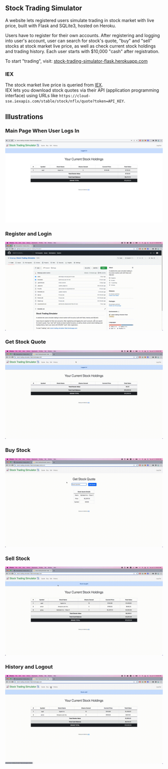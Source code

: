 ## Stock Trading Simulator

A website lets registered users simulate trading in stock market with live price, built with Flask and SQLite3, hosted on Heroku.

Users have to register for their own accounts. After registering and logging into user's account, user can search for stock's quote, "buy" and "sell" stocks at stock market live price, as well as check current stock holdings and trading history. Each user starts with $10,000 "cash" after registration.

To start "trading", visit: [stock-trading-simulator-flask.herokuapp.com](https://stock-trading-simulator-flask.herokuapp.com/)

### IEX

The stock market live price is queried from [IEX](https://exchange.iex.io/products/market-data-connectivity/).  
IEX lets you download stock quotes via their API (application programming interface) using URLs like `https://cloud-sse.iexapis.com/stable/stock/nflx/quote?token=API_KEY`.

## Illustrations

### Main Page When User Logs In

![main page](illustrations/main-page.png)

### Register and Login

![register and login](illustrations/register-and-login.gif)

### Get Stock Quote

![get quote](illustrations/get-quote.gif)

### Buy Stock

![buy stock](illustrations/buy-stock.gif)

### Sell Stock

![sell stock](illustrations/sell-stock.gif)

### History and Logout

![history and logout](illustrations/history-and-logout.gif)
